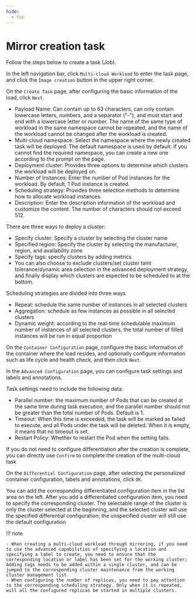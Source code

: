 ```yaml
---
hide:
  - toc
---
```


# Mirror creation task

Follow the steps below to create a task (Job).

In the left navigation bar, click `Multi-cloud Workload` to enter the task page, and click the `Image creation` button in the upper right corner.

<!--screenshot-->

On the `Create Task` page, after configuring the basic information of the load, click `Next`.

<!--screenshot-->

- Payload Name: Can contain up to 63 characters, can only contain lowercase letters, numbers, and a separator ("-"), and must start and end with a lowercase letter or number. The name of the same type of workload in the same namespace cannot be repeated, and the name of the workload cannot be changed after the workload is created.
- Multi-cloud namespace: Select the namespace where the newly created task will be deployed. The default namespace is used by default. If you cannot find the required namespace, you can create a new one according to the prompt on the page.
- Deployment cluster: Provides three options to determine which clusters the workload will be deployed on.
- Number of Instances: Enter the number of Pod instances for the workload. By default, 1 Pod instance is created.
- Scheduling strategy: Provides three selection methods to determine how to allocate workload instances.
- Description: Enter the description information of the workload and customize the content. The number of characters should not exceed 512.

There are three ways to deploy a cluster:

- Specify cluster: Specify a cluster by selecting the cluster name
- Specified region: Specify the cluster by selecting the manufacturer, region, and availability zone
- Specify tags: specify clusters by adding metrics
- You can also choose to exclude clusters/set cluster taint tolerance/dynamic area selection in the advanced deployment strategy, and finally display which clusters are expected to be scheduled to at the bottom.

Scheduling strategies are divided into three ways

- Repeat: schedule the same number of instances in all selected clusters
- Aggregation: schedule as few instances as possible in all selected clusters
- Dynamic weight: according to the real-time schedulable maximum number of instances of all selected clusters, the total number of filled instances will be run in equal proportion

On the `Container Configuration` page, configure the basic information of the container where the load resides, and optionally configure information such as life cycle and health check, and then click `Next`.

<!--screenshot-->

In the `Advanced Configuration` page, you can configure task settings and labels and annotations.

<!--screenshot-->

Task settings need to include the following data:

- Parallel number: the maximum number of Pods that can be created at the same time during task execution, and the parallel number should not be greater than the total number of Pods. Default is 1.
- Timeout: When this time is exceeded, the task will be marked as failed to execute, and all Pods under the task will be deleted. When it is empty, it means that no timeout is set.
- Restart Policy: Whether to restart the Pod when the setting fails.

If you do not need to configure differentiation after the creation is complete, you can directly use `Confirm` to complete the creation of the multi-cloud task

On the `Differential Configuration` page, after selecting the personalized container configuration, labels and annotations, click `OK`.

<!--screenshot-->

You can add the corresponding differentiated configuration item in the list area on the left. After you add a differentiated configuration item, you need to specify the corresponding cluster.
The selectable range of the cluster is only the cluster selected at the beginning, and the selected cluster will use the specified differential configuration; the unspecified cluster will still use the default configuration

!!! note

    - When creating a multi-cloud workload through mirroring, if you need to use the advanced capabilities of specifying a location and specifying a label to create, you need to ensure that the corresponding location or label has been set for the working cluster;
    Adding tags needs to be added within a single cluster, and can be jumped to the corresponding cluster maintenance from the working cluster management list.
    - When configuring the number of replicas, you need to pay attention to the corresponding scheduling strategy. Only when it is repeated, will all the configured replicas be started in multiple clusters.